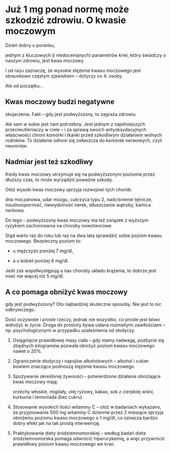 # Już 1 mg ponad normę może szkodzić zdrowiu. O kwasie moczowym

Dzień dobry o poranku,

jednym z kluczowych (i niedocenianych) parametrów krwi, który świadczy o naszym zdrowiu, jest kwas moczowy.

I od razu zaznaczę, że wysokie stężenie kwasu moczowego jest stosunkowo częstym zjawiskiem – dotyczy co 4. osoby.

Ale od początku…

## Kwas moczowy budzi negatywne

skojarzenia. Fakt – gdy jest podwyższony, to zagraża zdrowiu.

Ale sam w sobie jest nam potrzebny. Jest jednym z najsilniejszych przeciwutleniaczy w ciele – i za sprawą swoich antyoksydacyjnych właściwości chroni komórki i tkanki przed szkodliwym działaniem wolnych rodników. To działanie odnosi się zwłaszcza do komórek nerwowych, czyli neuronów.

## Nadmiar jest też szkodliwy

Kiedy kwas moczowy utrzymuje się na podwyższonym poziomie przez dłuższy czas, to może wyrządzić poważne szkody.

Otóż wysoki kwas moczowy sprzyja rozwojowi tych chorób:

dna moczanowa, udar mózgu, cukrzyca typu 2, nadciśnienie tętnicze, insulinooporność, niewydolność nerek, stłuszczenie wątroby, kamica nerkowa.

Do tego – podwyższony kwas moczowy ma też związek z wyższym ryzykiem zachorowania na choroby nowotworowe.

Stąd warto raz do roku lub raz na dwa lata sprawdzić sobie poziom kwasu moczowego. Bezpieczny poziom to:

- u mężczyzn poniżej 7 mg/dl,

- a u kobiet poniżej 6 mg/dl.

Jeśli zaś współwystępują u nas choroby układu krążenia, to dobrze jest mieć nie więcej niż 5 mg/dl.

## A co pomaga obniżyć kwas moczowy

gdy jest podwyższony? Oto najbardziej skuteczne sposoby. Nie jest to nic odkrywczego.

Dość oczywiste i proste rzeczy, jednak nie wszystko, co proste jest łatwo wdrożyć w życie. Droga do prostoty bywa usłana rozmaitymi zawiłościami – np. psychologicznymi w przypadku uzależnienia od słodyczy.

1. Osiągnięcie prawidłowej masy ciała – gdy mamy nadwagę, pozbycie się zbędnych kilogramów pozwala obniżyć poziom kwasu moczowego nawet o 20%.

2. Ograniczenie słodyczy i napojów alkoholowych – alkohol i cukier bowiem znacząco podnoszą stężenie kwasu moczowego.

3. Spożywanie określonej żywności – potwierdzone działanie obniżające kwas moczowy mają:

   orzechy włoskie, migdały, olej ryżowy, kakao, sok z cierpkiej wiśni, kurkuma i lemoniada (bez cukru).

4. Stosowanie wysokich ilości witaminy C – otóż w badaniach wykazano, że przyjmowanie 500 mg witaminy C dziennie przez 2 miesiące sprzyja obniżeniu poziomu kwasu moczowego o 1 mg/dl, co oznacza bardzo dobry efekt jak na tak prostą interwencję.

5. Praktykowanie diety śródziemnomorskiej – według badań dieta śródziemnomorska pomaga odwrócić hiperurykemię, a więc przywrócić prawidłowy poziom kwasu moczowego we krwi.

